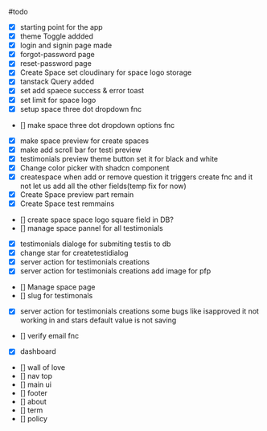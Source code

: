 #todo

- [x] starting point for the app
- [x] theme Toggle addded
- [x] login and signin page made
- [x] forgot-password page
- [x] reset-password page
- [x] Create Space set cloudinary for space logo storage
- [x] tanstack Query added
- [x] set add spaece success & error toast
- [x] set limit for space logo
- [x] setup space three dot dropdown fnc
- [] make space three dot dropdown options fnc
- [x] make space preview for create spaces
- [x] make add scroll bar for testi preview
- [x] testimonials preview theme button set it for black and white
- [x] Change color picker with shadcn component
- [x] createspace when add or remove question it triggers create fnc and it not let us add all the other fields(temp fix for now)
- [x] Create Space preview part remain
- [x] Create Space test remmains
- [] create space space logo square field in DB?
- [] manage space pannel for all testimonials
- [x] testimonials dialoge for submiting testis to db
- [x] change star for createtestidialog
- [x] server action for testimonials creations
- [x] server action for testimonials creations add image for pfp
- [] Manage space page
- [] slug for testimonals
- [x] server action for testimonials creations some bugs like isapproved it not working in and stars default value is not saving
- [] verify email fnc
- [x] dashboard
- [] wall of love
- [] nav top
- [] main ui
- [] footer
- [] about
- [] term
- [] policy
